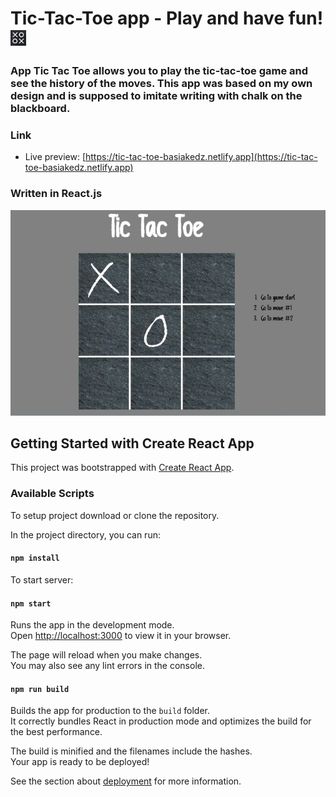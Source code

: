 # Tic-Tac-Toe app - Play and have fun! <img src="./public/tic-tac-toe2.png" alt="Tic-Tac-Toe_Logo" width="25" height="25">

### App Tic Tac Toe allows you to play the tic-tac-toe game and see the history of the moves. This app was based on my own design and is supposed to imitate writing with chalk on the blackboard.

 

### Link

- Live preview: [https://tic-tac-toe-basiakedz.netlify.app](https://tic-tac-toe-basiakedz.netlify.app)

### Written in React.js

![Screenshot of App](./public/app-screenshot.png)

## Getting Started with Create React App

This project was bootstrapped with [Create React App](https://github.com/facebook/create-react-app).

### Available Scripts

To setup project download or clone the repository.

In the project directory, you can run:

#### `npm install`

To start server:

#### `npm start`

Runs the app in the development mode.\
Open [http://localhost:3000](http://localhost:3000) to view it in your browser.

The page will reload when you make changes.\
You may also see any lint errors in the console.

#### `npm run build`

Builds the app for production to the `build` folder.\
It correctly bundles React in production mode and optimizes the build for the best performance.

The build is minified and the filenames include the hashes.\
Your app is ready to be deployed!

See the section about [deployment](https://facebook.github.io/create-react-app/docs/deployment) for more information.
